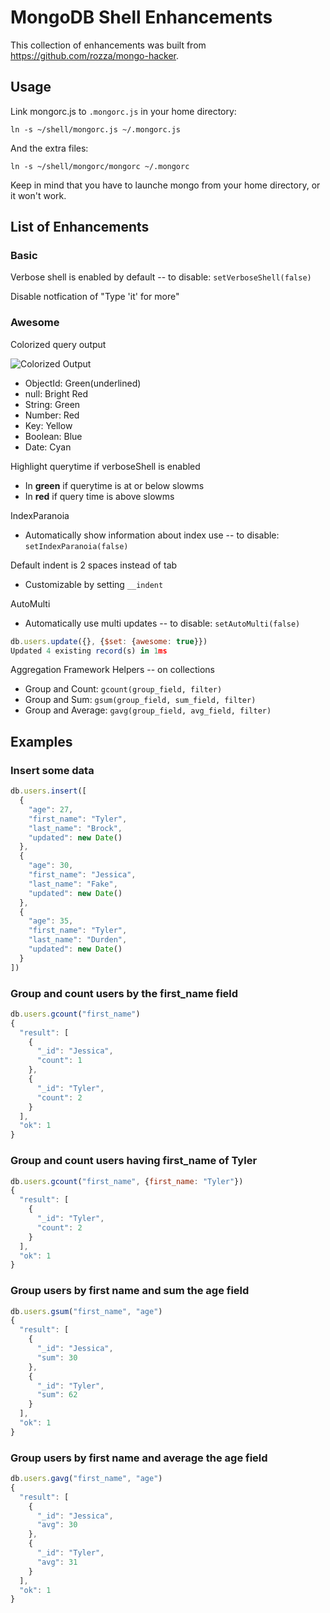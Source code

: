 # MongoDB Shell Enhancements

This collection of enhancements was built from
https://github.com/rozza/mongo-hacker.

## Usage

Link mongorc.js to `.mongorc.js` in your home directory:

```
ln -s ~/shell/mongorc.js ~/.mongorc.js
```

And the extra files:

```
ln -s ~/shell/mongorc/mongorc ~/.mongorc
```

Keep in mind that you have to launche mongo from your home directory,
or it won't work.

## List of Enhancements

### Basic

Verbose shell is enabled by default -- to disable: `setVerboseShell(false)`

Disable notfication of "Type 'it' for more"

### Awesome

Colorized query output

![Colorized Output](http://tylerbrock.github.com/mongo-hacker/screenshots/colorized_shell.png)

- ObjectId: Green(underlined)
- null: Bright Red
- String: Green
- Number: Red
- Key: Yellow
- Boolean: Blue
- Date: Cyan

Highlight querytime if verboseShell is enabled
  - In **green** if querytime is at or below slowms
  - In **red** if query time is above slowms

IndexParanoia
- Automatically show information about index use -- to disable: `setIndexParanoia(false)`

Default indent is 2 spaces instead of tab
  - Customizable by setting `__indent`

AutoMulti
- Automatically use multi updates -- to disable: `setAutoMulti(false)`

``` js
db.users.update({}, {$set: {awesome: true}})
Updated 4 existing record(s) in 1ms
```

Aggregation Framework Helpers -- on collections
- Group and Count: `gcount(group_field, filter)`
- Group and Sum: `gsum(group_field, sum_field, filter)`
- Group and Average: `gavg(group_field, avg_field, filter)`

## Examples

### Insert some data

``` js
db.users.insert([
  {
    "age": 27,
    "first_name": "Tyler",
    "last_name": "Brock",
    "updated": new Date()
  },
  {
    "age": 30,
    "first_name": "Jessica",
    "last_name": "Fake",
    "updated": new Date()
  },
  {
    "age": 35,
    "first_name": "Tyler",
    "last_name": "Durden",
    "updated": new Date()
  }
])
```

### Group and count users by the first_name field

``` js
db.users.gcount("first_name")
{
  "result": [
    {
      "_id": "Jessica",
      "count": 1
    },
    {
      "_id": "Tyler",
      "count": 2
    }
  ],
  "ok": 1
}
```

### Group and count users having first_name of Tyler

``` js
db.users.gcount("first_name", {first_name: "Tyler"})
{
  "result": [
    {
      "_id": "Tyler",
      "count": 2
    }
  ],
  "ok": 1
}
```

### Group users by first name and sum the age field

```js
db.users.gsum("first_name", "age")
{
  "result": [
    {
      "_id": "Jessica",
      "sum": 30
    },
    {
      "_id": "Tyler",
      "sum": 62
    }
  ],
  "ok": 1
}
```

### Group users by first name and average the age field

```js
db.users.gavg("first_name", "age")
{
  "result": [
    {
      "_id": "Jessica",
      "avg": 30
    },
    {
      "_id": "Tyler",
      "avg": 31
    }
  ],
  "ok": 1
}
```
